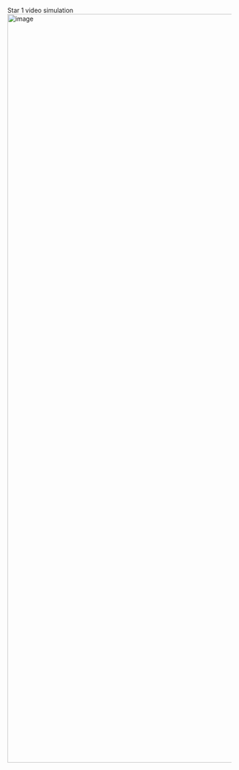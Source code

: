 Star 1 video simulation
<img width="2520" height="1680" alt="image" src="https://github.com/user-attachments/assets/3ff3bc56-6266-40f9-bde4-0e2c2487a6d0" />


